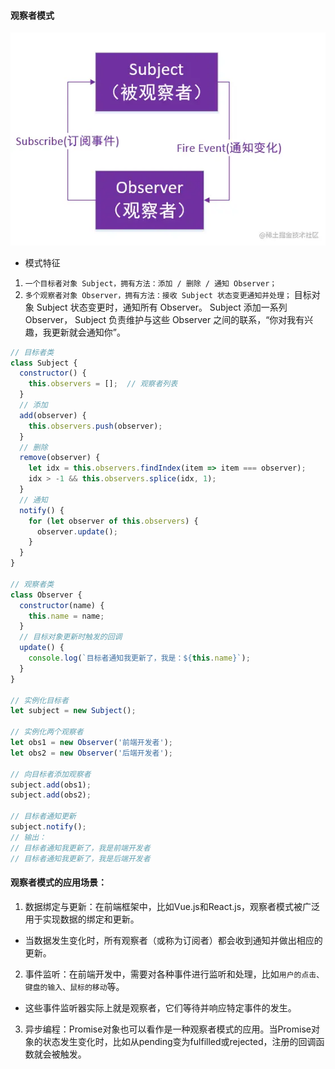 #### 观察者模式
![观察者模式](./观察者模式.png)
* 模式特征
1. `一个目标者对象 Subject，拥有方法：添加 / 删除 / 通知 Observer；`
2. `多个观察者对象 Observer，拥有方法：接收 Subject 状态变更通知并处理；`
目标对象 Subject 状态变更时，通知所有 Observer。
Subject 添加一系列 Observer， Subject 负责维护与这些 Observer 之间的联系，“你对我有兴趣，我更新就会通知你”。

```javascript
// 目标者类
class Subject {
  constructor() {
    this.observers = [];  // 观察者列表
  }
  // 添加
  add(observer) {
    this.observers.push(observer);
  }
  // 删除
  remove(observer) {
    let idx = this.observers.findIndex(item => item === observer);
    idx > -1 && this.observers.splice(idx, 1);
  }
  // 通知
  notify() {
    for (let observer of this.observers) {
      observer.update();
    }
  }
}

// 观察者类
class Observer {
  constructor(name) {
    this.name = name;
  }
  // 目标对象更新时触发的回调
  update() {
    console.log(`目标者通知我更新了，我是：${this.name}`);
  }
}

// 实例化目标者
let subject = new Subject();

// 实例化两个观察者
let obs1 = new Observer('前端开发者');
let obs2 = new Observer('后端开发者');

// 向目标者添加观察者
subject.add(obs1);
subject.add(obs2);

// 目标者通知更新
subject.notify();  
// 输出：
// 目标者通知我更新了，我是前端开发者
// 目标者通知我更新了，我是后端开发者
```


#### 观察者模式的应用场景：
1. 数据绑定与更新：在前端框架中，比如Vue.js和React.js，观察者模式被广泛用于实现数据的绑定和更新。
* 当数据发生变化时，所有观察者（或称为订阅者）都会收到通知并做出相应的更新。
2. 事件监听：在前端开发中，需要对各种事件进行监听和处理，比如`用户的点击、键盘的输入、鼠标的移动`等。
* 这些事件监听器实际上就是观察者，它们等待并响应特定事件的发生。
3. 异步编程：Promise对象也可以看作是一种观察者模式的应用。当Promise对象的状态发生变化时，比如从pending变为fulfilled或rejected，注册的回调函数就会被触发。



